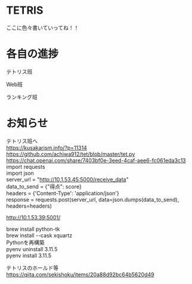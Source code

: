 # TETRIS
ここに色々書いていってね！！
# 各自の進捗 
テトリス班

Web班

ランキング班

# お知らせ
テトリス班へ  
https://kusakarism.info/?p=11314  
https://github.com/achiwa912/tet/blob/master/tet.py  
https://chat.openai.com/share/7403bf0e-3eed-4caf-aee6-fc061eda3c13  
import requests  
import json  
server_url = "http://10.1.53.45:5000/receive_data"  
data_to_send = {"得点": score}  
headers = {'Content-Type': 'application/json'}  
response = requests.post(server_url, data=json.dumps(data_to_send), headers=headers)  

http://10.1.53.39:5001/

brew install python-tk  
brew install --cask xquartz  
Pythonを再構築  
pyenv uninstall 3.11.5  
pyenv install 3.11.5  

テトリスのホールド等
https://qiita.com/sekishoku/items/20a88d92bc64b5620d49
